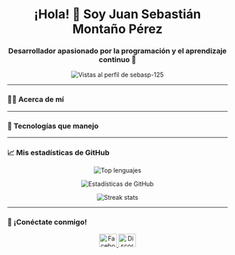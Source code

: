<h1 align="center">¡Hola! 👋 Soy Juan Sebastián Montaño Pérez</h1>
<h3 align="center">Desarrollador apasionado por la programación y el aprendizaje continuo 🚀</h3>

<p align="center">
  <img src="https://komarev.com/ghpvc/?username=sebasp-125&label=Vistas+al+perfil&color=0e75b6&style=flat-square" alt="Vistas al perfil de sebasp-125" />
</p>

---

### 🧑‍🎓 Acerca de mí

---

### 🌟 Tecnologías que manejo

<div align="center" dir="auto">
    <a href="https://www.javascript.com/" rel="nofollow"> </a>
    <a href="https://www.python.org/" rel="nofollow"> </a>
    <a href="https://www.typescriptlang.org/" rel="nofollow"> </a>
    <a href="https://en.wikipedia.org/wiki/HTML5" rel="nofollow"> </a>
    <a href="https://www.w3schools.com/css/" rel="nofollow"> </a>
    <a href="https://www.tailwindcss.com/" rel="nofollow"> </a>
    <a href="https://getbootstrap.com/docs/3.4/javascript/" rel="nofollow"> </a>
    <a href="https://github.com/" rel="nofollow"> </a>
    <a href="https://www.figma.com/" rel="nofollow"> </a>
</div>

---

### 📈 Mis estadísticas de GitHub
<p align="center">
  <img src="https://github-readme-stats.vercel.app/api/top-langs?username=sebasp-125&show_icons=true&locale=es&layout=compact" alt="Top lenguajes" />
</p>
<p align="center">
  <img src="https://github-readme-stats.vercel.app/api?username=sebasp-125&show_icons=true&locale=es" alt="Estadísticas de GitHub" />
</p>
<p align="center">
  <img src="https://github-readme-streak-stats.herokuapp.com/?user=sebasp-125&locale=es" alt="Streak stats" />
</p>

---

### 🔗 ¡Conéctate conmigo!
<p align="center">
  <a href="https://www.facebook.com/sebastryan?mibextid=zbwkwl" target="_blank">
    <img src="https://raw.githubusercontent.com/rahuldkjain/github-profile-readme-generator/master/src/images/icons/Social/facebook.svg" alt="Facebook" height="30" width="40" />
  </a>
  <a href="https://discord.gg/sebastiann7565" target="_blank">
    <img src="https://raw.githubusercontent.com/rahuldkjain/github-profile-readme-generator/master/src/images/icons/Social/discord.svg" alt="Discord" height="30" width="40" />
  </a>
</p>
